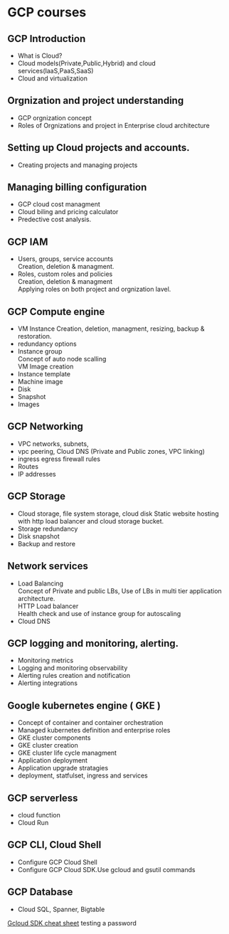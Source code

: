 # GCP courses
## GCP Introduction
  - What is Cloud?
  - Cloud models(Private,Public,Hybrid) and cloud services(IaaS,PaaS,SaaS)
  - Cloud and virtualization
## Orgnization and project understanding
  - GCP orgnization concept
  - Roles of Orgnizations and project in Enterprise cloud architecture
## Setting up Cloud projects and accounts.
  - Creating projects and managing projects
## Managing billing configuration
  - GCP cloud cost managment
  - Cloud biling and pricing calculator
  - Predective cost analysis.
## GCP IAM 
 - Users, groups, service accounts    
    Creation, deletion & managment.
 - Roles, custom roles and policies    
    Creation, deletion & managment    
    Applying roles on both project and orgnization lavel.
## GCP Compute engine
   - VM Instance
   Creation, deletion, managment, resizing, backup & restoration.   
   - redundancy options
   - Instance group  
      Concept of auto node scalling  
      VM Image creation
   - Instance template
   - Machine image
   - Disk
   - Snapshot
   - Images
## GCP Networking
   - VPC networks, subnets, 
   - vpc peering, Cloud DNS (Private and Public zones, VPC linking)
   - ingress egress firewall rules
   - Routes
   - IP addresses
## GCP Storage
   - Cloud storage, file system storage, cloud disk
       Static website hosting with http load balancer and cloud storage bucket.   
   - Storage redundancy
   - Disk snapshot
   - Backup and restore
## Network services
   - Load Balancing   
           Concept of Private and public LBs, Use of LBs in multi tier application architecture.   
           HTTP Load balancer   
           Health check and use of instance group for autoscaling   
   - Cloud DNS
## GCP logging and monitoring, alerting.
   - Monitoring metrics
   - Logging and monitoring observability
   - Alerting rules creation and notification
   - Alerting integrations
## Google kubernetes engine ( GKE )
   - Concept of container and container orchestration
   - Managed kubernetes definition and enterprise roles
   - GKE cluster components
   - GKE cluster creation
   - GKE cluster life cycle managment
   - Application deployment
   - Application upgrade stratagies
   - deployment, statfulset, ingress and services
## GCP serverless
  - cloud function
  - Cloud Run
## GCP CLI, Cloud Shell
  - Configure GCP Cloud Shell
  - Configure GCP Cloud SDK.Use gcloud and gsutil commands
## GCP Database
  - Cloud SQL, Spanner, Bigtable


[Gcloud SDK cheat sheet](/gcloud-sdk-cheat-sheet.html)
testing a password


